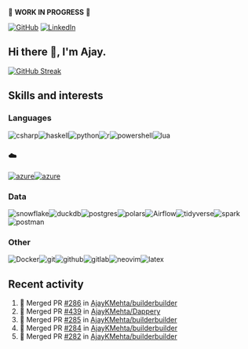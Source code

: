 :construction: **WORK IN PROGRESS** :construction:

<p align="left">
<a href="https://github.com/ajaykmehta"><img src="https://img.shields.io/github/followers/ajaykmehta.svg?label=GitHub&style=social" alt="GitHub"></a>
<a href="https://www.linkedin.com/in/ajay-mehta-b781ba1/"><img src="https://img.shields.io/badge/LinkedIn--_.svg?style=social&logo=linkedin" alt="LinkedIn"></a>
</p>

## Hi there 👋, I'm Ajay.

<!-- [![Ajay's github stats](https://github-readme-stats.vercel.app/api?username=AjayKMehta&count_private=true&show_icons=true&theme=synthwave)](https://github.com/anuraghazra/github-readme-stats) -->
<!--![Top Langs](https://github-readme-stats.vercel.app/api/top-langs/?username=AjayKMehta&count_private=true&show_icons=true&theme=synthwave&hide=TeX&layout=compact)-->

<!--
**AjayKMehta/AjayKMehta** is a ✨ _special_ ✨ repository because its `README.md` (this file) appears on your GitHub profile.

Here are some ideas to get you started:

- 🔭 I'm currently working on ...
- 🌱 I'm currently learning ...
- 👯 I'm looking to collaborate on ...
- 🤔 I'm looking for help with ...
- 💬 Ask me about ...
- 📫 How to reach me: ...
- 😄 Pronouns: ...
- ⚡ Fun fact: ...
-->

[![GitHub Streak](https://streak-stats.demolab.com/?user=AjayKMehta&theme=cobalt2)](https://git.io/streak-stats)

## Skills and interests

### Languages

<img alt="csharp" src="https://img.shields.io/badge/-C%23-purple?logo=csharp" /><img alt="haskell" src="https://img.shields.io/badge/-Haskell-darkgreen?logo=haskell" /><img alt="python" src="https://img.shields.io/badge/-Python-f9e64f?logo=python" /><img alt="r" src="https://img.shields.io/badge/-R-1857a4?logo=R" /><img alt="powershell" src="https://img.shields.io/badge/-PowerShell-EEEDEA?logo=Powershell" /><img alt="lua" src="https://img.shields.io/badge/-Lua-aqua?logo=Lua" />

### :cloud:

<a href="https://aws.amazon.com/"><img alt="azure" src="https://img.shields.io/badge/-AWS-99BF14"/></a><a href="https://azure.microsoft.com/"><img alt="azure" src="https://img.shields.io/badge/-Azure-3CCBF4" /></a>

### Data

<img alt="snowflake" src="https://img.shields.io/badge/-SnowFlake-lightblue?logo=snowflake" /><img alt="duckdb" src="https://img.shields.io/badge/-DuckDB-green?logo=duckdb" /><img alt="postgres" src="https://img.shields.io/badge/-Postgres-FFDDFF?logo=postgresql" /><img alt="polars" src="https://img.shields.io/badge/-Polars-teal?logo=polars" /><img alt="Airflow" src="https://img.shields.io/badge/Apache%20Airflow-017CEE?logo=Apache%20Airflow" /><img alt="tidyverse" src="https://img.shields.io/badge/-Tidyverse-FFC204?logo=tidyverse" /><img alt="spark" src="https://img.shields.io/badge/-Spark-0000AE?logo=apache-spark" /><img alt="postman" src="https://img.shields.io/badge/-Jupyter-FDED30?logo=jupyter" />

### Other

<img alt="Docker" src="https://img.shields.io/badge/-Docker-lightgreen?logo=docker" /><img alt="git" src="https://img.shields.io/badge/-git-13BEF9?logo=git" /><img alt="github" src="https://img.shields.io/badge/-GitHub-black?logo=github" /><img alt="gitlab" src="https://img.shields.io/badge/-GitLab-204ECF?logo=gitlab" /><img alt="neovim" src="https://img.shields.io/badge/-Neovim-00FFAA?logo=neovim" /><img alt="latex" src="https://img.shields.io/badge/-LaTeX-008080?logo=latex" />

## Recent activity

<!--START_SECTION:activity-->
1. 🎉 Merged PR [#286](https://github.com/AjayKMehta/builderbuilder/pull/286) in [AjayKMehta/builderbuilder](https://github.com/AjayKMehta/builderbuilder)
2. 🎉 Merged PR [#439](https://github.com/AjayKMehta/Dappery/pull/439) in [AjayKMehta/Dappery](https://github.com/AjayKMehta/Dappery)
3. 🎉 Merged PR [#285](https://github.com/AjayKMehta/builderbuilder/pull/285) in [AjayKMehta/builderbuilder](https://github.com/AjayKMehta/builderbuilder)
4. 🎉 Merged PR [#284](https://github.com/AjayKMehta/builderbuilder/pull/284) in [AjayKMehta/builderbuilder](https://github.com/AjayKMehta/builderbuilder)
5. 🎉 Merged PR [#282](https://github.com/AjayKMehta/builderbuilder/pull/282) in [AjayKMehta/builderbuilder](https://github.com/AjayKMehta/builderbuilder)
<!--END_SECTION:activity-->
